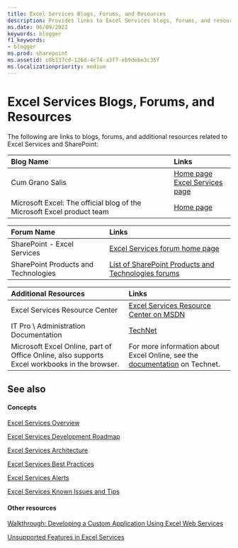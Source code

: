 ```yaml
---
title: Excel Services Blogs, Forums, and Resources
description: Provides links to Excel Services blogs, forums, and resources, as well as links to articles on Excel Services concepts.
ms.date: 06/09/2022
keywords: blogger
f1_keywords:
- blogger
ms.prod: sharepoint
ms.assetid: c0b137cd-126d-4c74-a3f7-eb9debe3c35f
ms.localizationpriority: medium
---
```



# Excel Services Blogs, Forums, and Resources

The following are links to blogs, forums, and additional resources related to Excel Services and SharePoint:
  
    
    



|Blog Name|Links|
|:-----|:-----|
|Cum Grano Salis  <br/> | [Home page](https://blogs.msdn.com/cumgranosalis/) <br/>  [Excel Services page](/archive/blogs/cumgranosalis/#excel-services) <br/> |
|Microsoft Excel: The official blog of the Microsoft Excel product team  <br/> | [Home page](https://www.microsoft.com/microsoft-365/blog/excel) <br/>  |
   


|Forum Name|Links|
|:-----|:-----|
|SharePoint - Excel Services  <br/> | [Excel Services forum home page](/sharepoint/dev/general-development/excel-services-blogs-forums-and-resources) <br/> |
|SharePoint Products and Technologies  <br/> | [List of SharePoint Products and Technologies forums](https://social.msdn.microsoft.com/forums/category/sharepoint) <br/> |
   


|Additional Resources|Links|
|:-----|:-----|
|Excel Services Resource Center  <br/> | [Excel Services Resource Center on MSDN](https://msdn.microsoft.com/office/bb203828.aspx) <br/> |
|IT Pro \\ Administration Documentation  <br/> | [TechNet](https://technet.microsoft.com/library/ee424401%28office.14%29.aspx) <br/> |
|Microsoft Excel Online, part of Office Online, also supports Excel workbooks in the browser.  <br/> |For more information about Excel Online, see the  [documentation](https://technet.microsoft.com/library/ee855124.aspx) on Technet. <br/> |
   

## See also


#### Concepts


  
    
    
 [Excel Services Overview](excel-services-overview.md)
  
    
    
 [Excel Services Development Roadmap](excel-services-development-roadmap.md)
  
    
    
 [Excel Services Architecture](excel-services-architecture.md)
  
    
    
 [Excel Services Best Practices](excel-services-best-practices.md)
  
    
    
 [Excel Services Alerts](excel-services-alerts.md)
  
    
    
 [Excel Services Known Issues and Tips](excel-services-known-issues-and-tips.md)
#### Other resources


  
    
    
 [Walkthrough: Developing a Custom Application Using Excel Web Services](walkthrough-developing-a-custom-application-using-excel-web-services.md)
  
    
    
 [Unsupported Features in Excel Services](https://msdn.microsoft.com/library/5868e672-4786-4fed-9168-07ff538f6f5c%28Office.15%29.aspx)
